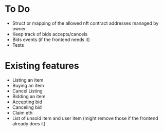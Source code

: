 # To Do

- Struct or mapping of the allowed nft contract addresses managed by owner
- Keep track of bids accepts/cancels
- Bids events (if the frontend needs it)
- Tests

# Existing features

- Listing an item
- Buying an item
- Cancel Listing
- Bidding an item
- Accepting bid
- Canceling bid
- Claim eth
- List of unsold item and user item (might remove those if the frontend already does it)
